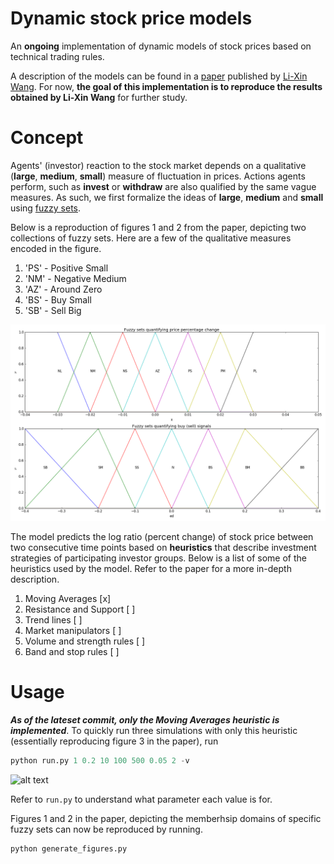 # Dynamic stock price models

An __ongoing__ implementation of dynamic models of stock prices based on technical trading rules. 

A description of the models can be found in a [paper](https://arxiv.org/abs/1401.1888) published by [Li-Xin Wang](https://arxiv.org/find/q-fin/1/au:+Wang_L/0/1/0/all/0/1). For now, **the goal of this implementation is to reproduce the results obtained by Li-Xin Wang** for further study.

# Concept

Agents' (investor) reaction to the stock market depends on a qualitative (__large__, __medium__, __small__) measure of fluctuation in prices. Actions agents perform, such as __invest__ or __withdraw__ are also qualified by the same vague measures. As such, we first formalize the ideas of __large__, __medium__ and __small__ using [fuzzy sets](https://en.wikipedia.org/wiki/Fuzzy_set).

Below is a reproduction of figures 1 and 2 from the paper, depicting two collections of fuzzy sets.
Here are a few of the qualitative measures encoded in the figure.

1. 'PS' - Positive Small
2. 'NM' - Negative Medium
3. 'AZ' - Around Zero
4. 'BS' - Buy Small
5. 'SB' - Sell Big

![alt text](figures/figure_1_2.png)

The model predicts the log ratio (percent change) of stock price between two consecutive time points based on **heuristics** that describe investment strategies of participating investor groups. Below is a list of some of the heuristics used by the model. Refer to the paper for a more in-depth description.

1. Moving Averages [x]
2. Resistance and Support [ ]
3. Trend lines [ ]
4. Market manipulators [ ]
5. Volume and strength rules [ ]
6. Band and stop rules [ ]

# Usage
***As of the lateset commit, only the Moving Averages heuristic is implemented***. To quickly run three simulations with only this heuristic (essentially reproducing figure 3 in the paper), run

```python
python run.py 1 0.2 10 100 500 0.05 2 -v
```

![alt text](figures/figure_3.png')

Refer to `run.py` to understand what parameter each value is for.

Figures 1 and 2 in the paper, depicting the memberhsip domains of specific fuzzy sets can now be reproduced by running.

```python
python generate_figures.py
```

